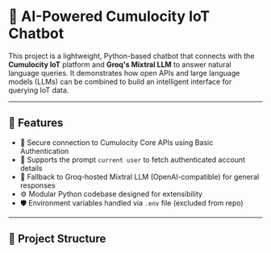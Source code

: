 # 🤖 AI-Powered Cumulocity IoT Chatbot

This project is a lightweight, Python-based chatbot that connects with the **Cumulocity IoT** platform and **Groq's Mixtral LLM** to answer natural language queries. It demonstrates how open APIs and large language models (LLMs) can be combined to build an intelligent interface for querying IoT data.

---

## 🚀 Features

- 🔐 Secure connection to Cumulocity Core APIs using Basic Authentication
- 🧠 Supports the prompt `current user` to fetch authenticated account details
- 🤖 Fallback to Groq-hosted Mixtral LLM (OpenAI-compatible) for general responses
- ⚙️ Modular Python codebase designed for extensibility
- 🛡️ Environment variables handled via `.env` file (excluded from repo)

---

## 📂 Project Structure

